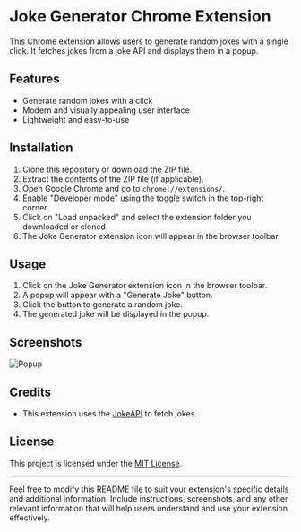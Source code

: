 # Joke Generator Chrome Extension

This Chrome extension allows users to generate random jokes with a single click. It fetches jokes from a joke API and displays them in a popup.

## Features

- Generate random jokes with a click
- Modern and visually appealing user interface
- Lightweight and easy-to-use

## Installation

1. Clone this repository or download the ZIP file.
2. Extract the contents of the ZIP file (if applicable).
3. Open Google Chrome and go to `chrome://extensions/`.
4. Enable "Developer mode" using the toggle switch in the top-right corner.
5. Click on "Load unpacked" and select the extension folder you downloaded or cloned.
6. The Joke Generator extension icon will appear in the browser toolbar.

## Usage

1. Click on the Joke Generator extension icon in the browser toolbar.
2. A popup will appear with a "Generate Joke" button.
3. Click the button to generate a random joke.
4. The generated joke will be displayed in the popup.

## Screenshots

![Popup](screenshots/popup.png)

## Credits

- This extension uses the [JokeAPI](https://v2.jokeapi.dev/) to fetch jokes.

## License

This project is licensed under the [MIT License](LICENSE).

---

Feel free to modify this README file to suit your extension's specific details and additional information. Include instructions, screenshots, and any other relevant information that will help users understand and use your extension effectively.
